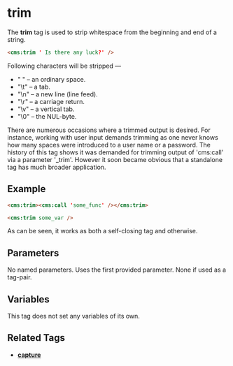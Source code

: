 # trim

The **trim** tag is used to strip whitespace from the beginning and end of a string.

```html
<cms:trim ' Is there any luck?' />
```

Following characters will be stripped &mdash;
* " " &ndash; an ordinary space.
* "\t" &ndash; a tab.
* "\n" &ndash; a new line (line feed).
* "\r" &ndash; a carriage return.
* "\v" &ndash; a vertical tab.
* "\0" &ndash; the NUL-byte.

There are numerous occasions where a trimmed output is desired. For instance, working with user input demands trimming as one never knows how many spaces were introduced to a user name or a password. The history of this tag shows it was demanded for trimming output of 'cms:call' via a parameter '_trim'. However it soon became obvious that a standalone tag has much broader application.

## Example

```html
<cms:trim><cms:call 'some_func' /></cms:trim>

<cms:trim some_var />
```

As can be seen, it works as both a self-closing tag and otherwise.

## Parameters

No named parameters. Uses the first provided parameter. None if used as a tag-pair.

## Variables

This tag does not set any variables of its own.

## Related Tags

* [**capture**](./capture.md)
